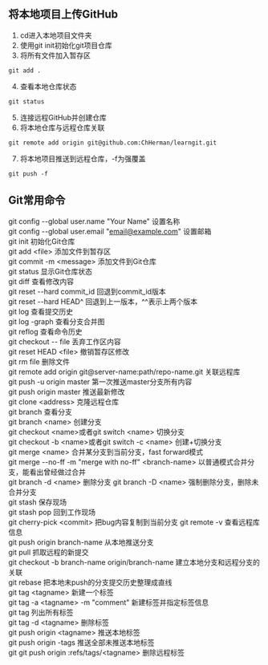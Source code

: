 ## 将本地项目上传GitHub
1. cd进入本地项目文件夹
2. 使用git init初始化git项目仓库
3. 将所有文件加入暂存区
```
git add .
```
4. 查看本地仓库状态
```
git status
```
5. 连接远程GitHub并创建仓库
6. 将本地仓库与远程仓库关联
```
git remote add origin git@github.com:ChHerman/learngit.git
```
7. 将本地项目推送到远程仓库，-f为强覆盖
```
git push -f
```

## Git常用命令
git config --global user.name "Your Name" 设置名称  
git config --global user.email "email@example.com" 设置邮箱  
git init 初始化Git仓库  
git add &lt;file&gt; 添加文件到暂存区  
git commit -m &lt;message&gt; 添加文件到Git仓库  
git status 显示Git仓库状态  
git diff 查看修改内容  
git reset --hard commit\_id 回退到commit\_id版本  
git reset --hard HEAD^ 回退到上一版本，^^表示上两个版本  
git log 查看提交历史  
git log -graph 查看分支合并图  
git reflog 查看命令历史  
git checkout -- file 丢弃工作区内容  
git reset HEAD &lt;file&gt; 撤销暂存区修改  
git rm file 删除文件  
git remote add origin git@server-name:path/repo-name.git 关联远程库  
git push -u origin master 第一次推送master分支所有内容  
git push origin master 推送最新修改  
git clone &lt;address&gt; 克隆远程仓库  
git branch 查看分支  
git branch &lt;name&gt; 创建分支  
git checkout &lt;name&gt;或者git switch &lt;name&gt; 切换分支  
git checkout -b &lt;name&gt;或者git switch -c &lt;name&gt; 创建+切换分支  
git merge &lt;name&gt; 合并某分支到当前分支，fast forward模式  
git merge --no-ff -m "merge with no-ff" &lt;branch-name&gt; 以普通模式合并分支，能看出曾经做过合并    
git branch -d &lt;name&gt; 删除分支
git branch -D &lt;name&gt; 强制删除分支，删除未合并分支  
git stash 保存现场  
git stash pop 回到工作现场  
git cherry-pick &lt;commit&gt; 把bug内容复制到当前分支
git remote -v 查看远程库信息  
git push origin branch-name 从本地推送分支  
git pull 抓取远程的新提交  
git checkout -b branch-name origin/branch-name 建立本地分支和远程分支的关联  
git rebase 把本地未push的分支提交历史整理成直线  
git tag &lt;tagname&gt; 新建一个标签  
git tag -a &lt;tagname&gt; -m "comment" 新建标签并指定标签信息  
git tag 列出所有标签  
git tag -d &lt;tagname&gt; 删除标签  
git push origin &lt;tagname&gt; 推送本地标签  
git push origin -tags 推送全部未推送本地标签  
git git push origin :refs/tags/&lt;tagname&gt; 删除远程标签
